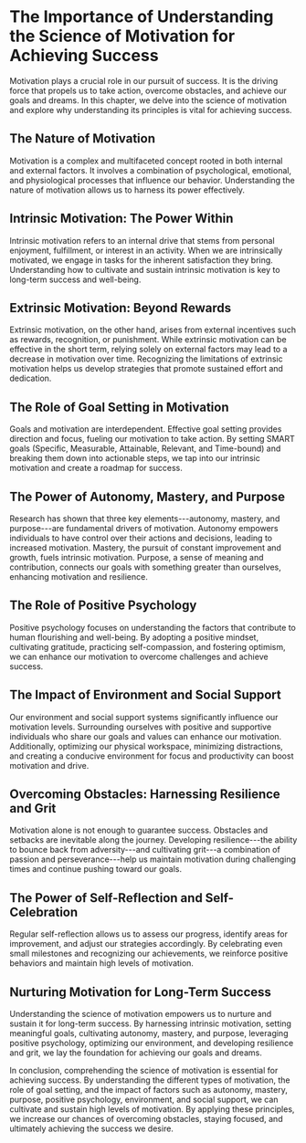 The Importance of Understanding the Science of Motivation for Achieving Success
==========================================================================================

Motivation plays a crucial role in our pursuit of success. It is the driving force that propels us to take action, overcome obstacles, and achieve our goals and dreams. In this chapter, we delve into the science of motivation and explore why understanding its principles is vital for achieving success.

The Nature of Motivation
------------------------

Motivation is a complex and multifaceted concept rooted in both internal and external factors. It involves a combination of psychological, emotional, and physiological processes that influence our behavior. Understanding the nature of motivation allows us to harness its power effectively.

Intrinsic Motivation: The Power Within
--------------------------------------

Intrinsic motivation refers to an internal drive that stems from personal enjoyment, fulfillment, or interest in an activity. When we are intrinsically motivated, we engage in tasks for the inherent satisfaction they bring. Understanding how to cultivate and sustain intrinsic motivation is key to long-term success and well-being.

Extrinsic Motivation: Beyond Rewards
------------------------------------

Extrinsic motivation, on the other hand, arises from external incentives such as rewards, recognition, or punishment. While extrinsic motivation can be effective in the short term, relying solely on external factors may lead to a decrease in motivation over time. Recognizing the limitations of extrinsic motivation helps us develop strategies that promote sustained effort and dedication.

The Role of Goal Setting in Motivation
--------------------------------------

Goals and motivation are interdependent. Effective goal setting provides direction and focus, fueling our motivation to take action. By setting SMART goals (Specific, Measurable, Attainable, Relevant, and Time-bound) and breaking them down into actionable steps, we tap into our intrinsic motivation and create a roadmap for success.

The Power of Autonomy, Mastery, and Purpose
-------------------------------------------

Research has shown that three key elements---autonomy, mastery, and purpose---are fundamental drivers of motivation. Autonomy empowers individuals to have control over their actions and decisions, leading to increased motivation. Mastery, the pursuit of constant improvement and growth, fuels intrinsic motivation. Purpose, a sense of meaning and contribution, connects our goals with something greater than ourselves, enhancing motivation and resilience.

The Role of Positive Psychology
-------------------------------

Positive psychology focuses on understanding the factors that contribute to human flourishing and well-being. By adopting a positive mindset, cultivating gratitude, practicing self-compassion, and fostering optimism, we can enhance our motivation to overcome challenges and achieve success.

The Impact of Environment and Social Support
--------------------------------------------

Our environment and social support systems significantly influence our motivation levels. Surrounding ourselves with positive and supportive individuals who share our goals and values can enhance our motivation. Additionally, optimizing our physical workspace, minimizing distractions, and creating a conducive environment for focus and productivity can boost motivation and drive.

Overcoming Obstacles: Harnessing Resilience and Grit
----------------------------------------------------

Motivation alone is not enough to guarantee success. Obstacles and setbacks are inevitable along the journey. Developing resilience---the ability to bounce back from adversity---and cultivating grit---a combination of passion and perseverance---help us maintain motivation during challenging times and continue pushing toward our goals.

The Power of Self-Reflection and Self-Celebration
-------------------------------------------------

Regular self-reflection allows us to assess our progress, identify areas for improvement, and adjust our strategies accordingly. By celebrating even small milestones and recognizing our achievements, we reinforce positive behaviors and maintain high levels of motivation.

Nurturing Motivation for Long-Term Success
------------------------------------------

Understanding the science of motivation empowers us to nurture and sustain it for long-term success. By harnessing intrinsic motivation, setting meaningful goals, cultivating autonomy, mastery, and purpose, leveraging positive psychology, optimizing our environment, and developing resilience and grit, we lay the foundation for achieving our goals and dreams.

In conclusion, comprehending the science of motivation is essential for achieving success. By understanding the different types of motivation, the role of goal setting, and the impact of factors such as autonomy, mastery, purpose, positive psychology, environment, and social support, we can cultivate and sustain high levels of motivation. By applying these principles, we increase our chances of overcoming obstacles, staying focused, and ultimately achieving the success we desire.
